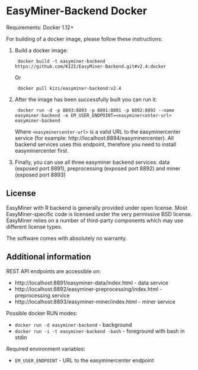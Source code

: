 EasyMiner-Backend Docker
======================

Requirements: Docker 1.12+

For building of a docker image, please follow these instructions:

1. Build a docker image:

        docker build -t easyminer-backend https://github.com/KIZI/EasyMiner-Backend.git#v2.4:docker

      Or
      
        docker pull kizi/easyminer-backend:v2.4
      
2. After the image has been successfully built you can run it:

        docker run -d -p 8893:8893 -p 8891:8891 -p 8892:8892 --name easyminer-backend -e EM_USER_ENDPOINT=<easyminercenter-url> easyminer-backend
        
      Where `<easyminercenter-url>` is a valid URL to the easyminercenter service (for example: http://localhost:8894/easyminercenter). All backend services uses this endpoint, therefore you need to install easyminercenter first.
        
3. Finally, you can use all three easyminer backend services: data (exposed port 8891), preprocessing (exposed port 8892) and miner (exposed port 8893)

## License ##
EasyMiner with R backend is generally provided under open license. Most EasyMiner-specific code is licensed under the very permissive BSD license. EasyMiner relies on a number of third-party components which may use different license types. 

The software comes with absolutely no warranty.

## Additional information ##

REST API endpoints are accessible on:

* http://localhost:8891/easyminer-data/index.html - data service
* http://localhost:8892/easyminer-preprocessing/index.html - preprocessing service
* http://localhost:8893/easyminer-miner/index.html - miner service

Possible docker RUN modes:

* ```docker run -d easyminer-backend``` - background
* ```docker run -i -t easyminer-backend -bash``` - foreground with bash in stdin

Required environment variables:

* ```EM_USER_ENDPOINT``` - URL to the easyminercenter endpoint
